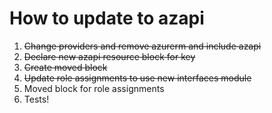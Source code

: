 # How to update to azapi

1. ~~Change providers and remove azurerm and include azapi~~
2. ~~Declare new azapi resource block for key~~
3. ~~Create moved block~~
4. ~~Update role assignments to use new interfaces module~~
5. Moved block for role assignments
6. Tests!
